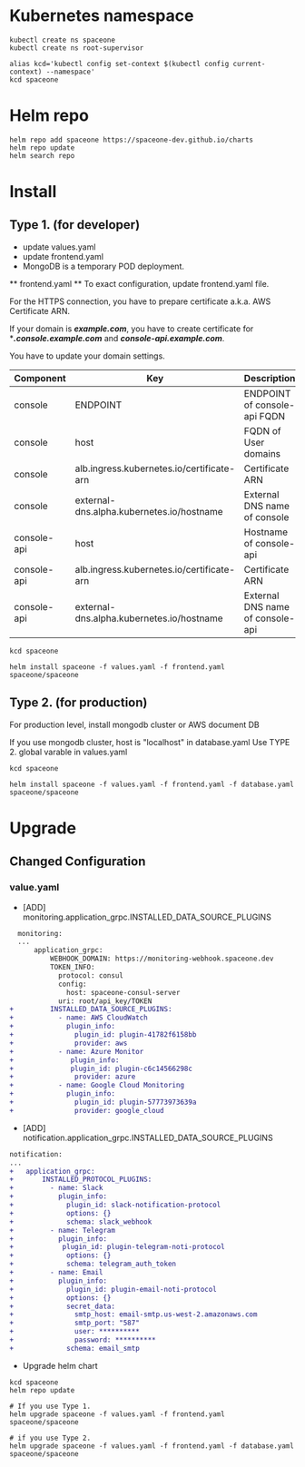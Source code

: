 # Kubernetes namespace

~~~
kubectl create ns spaceone
kubectl create ns root-supervisor

alias kcd='kubectl config set-context $(kubectl config current-context) --namespace'
kcd spaceone
~~~

# Helm repo

~~~
helm repo add spaceone https://spaceone-dev.github.io/charts
helm repo update
helm search repo
~~~

# Install

## Type 1. (for developer)
* update values.yaml
* update frontend.yaml
* MongoDB is a temporary POD deployment.

** frontend.yaml **
To exact configuration, update frontend.yaml file.

For the HTTPS connection, you have to prepare certificate a.k.a. AWS Certificate ARN.

If your domain is ***example.com***, you have to create certificate for ****.console.example.com*** and ***console-api.example.com***.


You have to update your domain settings.

| Component |	Key 				| Description |
| --- 		| --- 				| --- |
| console	| ENDPOINT 			| ENDPOINT of console-api FQDN |
| console	| host				| FQDN of User domains |
| console	| alb.ingress.kubernetes.io/certificate-arn |  Certificate ARN |
| console 	| external-dns.alpha.kubernetes.io/hostname | External DNS name of console	|
| console-api	| host				| Hostname of console-api |
| console-api	| alb.ingress.kubernetes.io/certificate-arn |  Certificate ARN |
| console-api	| external-dns.alpha.kubernetes.io/hostname | External DNS name of console-api	|

~~~
kcd spaceone

helm install spaceone -f values.yaml -f frontend.yaml spaceone/spaceone

~~~


## Type 2. (for production)

For production level, install mongodb cluster or AWS document DB

If you use mongodb cluster,
host is "localhost" in database.yaml
Use TYPE 2. global varable in values.yaml

~~~
kcd spaceone

helm install spaceone -f values.yaml -f frontend.yaml -f database.yaml spaceone/spaceone

~~~


# Upgrade
## Changed Configuration
### value.yaml
- [ADD] monitoring.application_grpc.INSTALLED_DATA_SOURCE_PLUGINS
```diff
  monitoring:
  ...
      application_grpc:
          WEBHOOK_DOMAIN: https://monitoring-webhook.spaceone.dev
          TOKEN_INFO:
            protocol: consul
            config:
              host: spaceone-consul-server
            uri: root/api_key/TOKEN
+         INSTALLED_DATA_SOURCE_PLUGINS:
+           - name: AWS CloudWatch
+             plugin_info:
+               plugin_id: plugin-41782f6158bb
+               provider: aws
+           - name: Azure Monitor
+              plugin_info:
+              plugin_id: plugin-c6c14566298c
+               provider: azure
+           - name: Google Cloud Monitoring
+             plugin_info:
+               plugin_id: plugin-57773973639a
+               provider: google_cloud

```
- [ADD] notification.application_grpc.INSTALLED_DATA_SOURCE_PLUGINS
```diff
notification:
...
+   application_grpc:
+       INSTALLED_PROTOCOL_PLUGINS:
+         - name: Slack
+           plugin_info:
+             plugin_id: slack-notification-protocol
+             options: {}
+             schema: slack_webhook
+         - name: Telegram
+           plugin_info:
+            plugin_id: plugin-telegram-noti-protocol
+             options: {}
+             schema: telegram_auth_token
+         - name: Email
+           plugin_info:
+             plugin_id: plugin-email-noti-protocol
+             options: {}
+             secret_data:
+               smtp_host: email-smtp.us-west-2.amazonaws.com
+               smtp_port: "587"
+               user: **********
+               password: **********
+             schema: email_smtp
```
- Upgrade helm chart

~~~
kcd spaceone
helm repo update

# If you use Type 1.
helm upgrade spaceone -f values.yaml -f frontend.yaml spaceone/spaceone

# if you use Type 2.
helm upgrade spaceone -f values.yaml -f frontend.yaml -f database.yaml spaceone/spaceone
~~~
